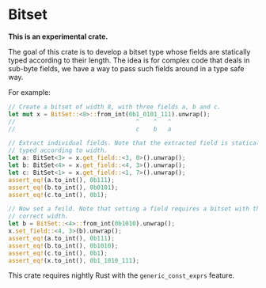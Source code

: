 # Bitset

**This is an experimental crate.**

The goal of this crate is to develop a bitset type whose fields are statically
typed according to their length. The idea is for complex code that deals in
sub-byte fields, we have a way to pass such fields around in a type safe way.

For example:

```rust
// Create a bitset of width 8, with three fields a, b and c.
let mut x = BitSet::<8>::from_int(0b1_0101_111).unwrap();
//                                  ^    ^   ^
//                                  c    b   a

// Extract individual fields. Note that the extracted field is statically
// typed according to width.
let a: BitSet<3> = x.get_field::<3, 0>().unwrap();
let b: BitSet<4> = x.get_field::<4, 3>().unwrap();
let c: BitSet<1> = x.get_field::<1, 7>().unwrap();
assert_eq!(a.to_int(), 0b111);
assert_eq!(b.to_int(), 0b0101);
assert_eq!(c.to_int(), 0b1);

// Now set a feild. Note that setting a field requires a bitset with the
// correct width.
let b = BitSet::<4>::from_int(0b1010).unwrap();
x.set_field::<4, 3>(b).unwrap();
assert_eq!(a.to_int(), 0b111);
assert_eq!(b.to_int(), 0b1010);
assert_eq!(c.to_int(), 0b1);
assert_eq!(x.to_int(), 0b1_1010_111);
```

This crate requires nightly Rust with the `generic_const_exprs` feature.
